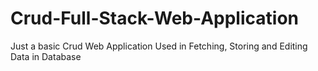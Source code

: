 # Crud-Full-Stack-Web-Application
Just a basic Crud Web Application Used in Fetching, Storing and Editing Data in Database
